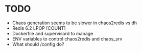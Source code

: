 # TODO

* Chaos generation seems to be slower in chaos2redis vs dh
* Redis 6.2 LPOP <LIST> [COUNT]
* Dockerfile and supervisord to manage
* ENV variables to control chaos2redis and chaos_srv
* What should /config do?
